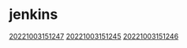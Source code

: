 # jenkins
[20221003151247](/zet/20221003151247/README.md)
[20221003151245](/zet/20221003151245/README.md)
[20221003151246](/zet/20221003151246/README.md)

